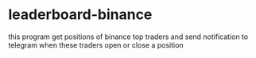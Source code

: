 # leaderboard-binance
this program get positions of binance top traders and send notification to telegram when these traders open or close a position
